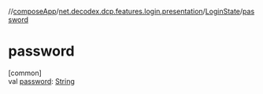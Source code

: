 //[composeApp](../../../index.md)/[net.decodex.dcp.features.login.presentation](../index.md)/[LoginState](index.md)/[password](password.md)

# password

[common]\
val [password](password.md): [String](https://kotlinlang.org/api/latest/jvm/stdlib/kotlin/-string/index.html)
